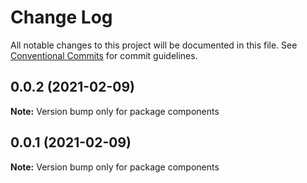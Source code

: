 # Change Log

All notable changes to this project will be documented in this file.
See [Conventional Commits](https://conventionalcommits.org) for commit guidelines.

## 0.0.2 (2021-02-09)

**Note:** Version bump only for package components





## 0.0.1 (2021-02-09)

**Note:** Version bump only for package components

